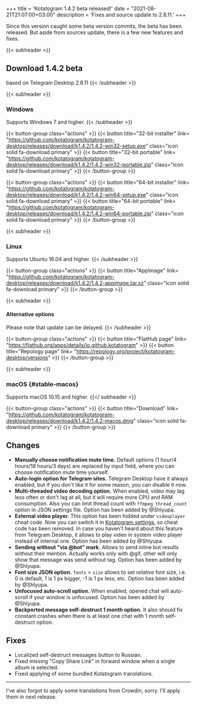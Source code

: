 +++
title = 'Kotatogram 1.4.2 beta released!'
date = "2021-08-21T21:07:00+03:00"
description = 'Fixes and source update to 2.8.11.'
+++

Since this version caught some beta version commits, the beta has been released. But aside from sources update, there is a few new features and fixes.

{{< subheader >}}
## Download 1.4.2 beta
based on Telegram Desktop 2.8.11
{{< /subheader >}}

{{< subheader >}}
### Windows
Supports Windows 7 and higher. 
{{< /subheader >}}

{{< button-group class="actions" >}}
    {{< button title="32-bit installer" link= "https://github.com/kotatogram/kotatogram-desktop/releases/download/k1.4.2/1.4.2-win32-setup.exe" class="icon solid fa-download primary" >}}
    {{< button title="32-bit portable" link= "https://github.com/kotatogram/kotatogram-desktop/releases/download/k1.4.2/1.4.2-win32-portable.zip" class="icon solid fa-download primary" >}}
{{< /button-group >}}

{{< button-group class="actions" >}}
    {{< button title="64-bit installer" link= "https://github.com/kotatogram/kotatogram-desktop/releases/download/k1.4.2/1.4.2-win64-setup.exe" class="icon solid fa-download primary" >}}
    {{< button title="64-bit portable" link= "https://github.com/kotatogram/kotatogram-desktop/releases/download/k1.4.2/1.4.2-win64-portable.zip" class="icon solid fa-download primary" >}}
{{< /button-group >}}

{{< subheader >}}
### Linux
Supports Ubuntu 16.04 and higher. 
{{< /subheader >}}

{{< button-group class="actions" >}}
    {{< button title="AppImage" link= "https://github.com/kotatogram/kotatogram-desktop/releases/download/k1.4.2/1.4.2-appimage.tar.xz" class="icon solid fa-download primary" >}}
{{< /button-group >}}

{{< subheader >}}
#### Alternative options
Please note that update can be delayed.
{{< /subheader >}}

{{< button-group class="actions" >}}
    {{< button title="FlatHub page" link= "https://flathub.org/apps/details/io.github.kotatogram" >}}
    {{< button title="Repology page" link= "https://repology.org/project/kotatogram-desktop/versions" >}}
{{< /button-group >}}

{{< subheader >}}
### macOS {#stable-macos}
Supports macOS 10.15 and higher. 
{{</ subheader >}}

{{< button-group class="actions" >}}
    {{< button title="Download" link= "https://github.com/kotatogram/kotatogram-desktop/releases/download/k1.4.2/1.4.2-macos.dmg" class="icon solid fa-download primary" >}}
{{< /button-group >}}

## Changes

* **Manually choose notification mute time.** Default options (1 hour/4 hours/18 hours/3 days) are replaced by input field, where you can choose notification mute time yourself.
* **Auto-login option for Telegram sites.** Telegram Desktop have it always enabled, but if you don't like it for some reason, you can disable it now.
* **Multi-threaded video decoding option.** When enabled, video may lag less often or don't lag at all, but it will require more CPU and RAM consumption. Also you can limit thread count with `ffmpeg_thread_count` option in JSON settings file. Option has been added by @Shlyupa.
* **External video player.** This option has been hidded under `videoplayer` cheat code. Now you can switch it in [Kotatogram settings](tg://settings/kotato), so cheat code has been removed. In case you haven't heard about this feature from Telegram Desktop, it allows to play video in system video player instead of internal one. Option has been added by @Shlyupa.
* **Sending without "via @bot" mark.** Allows to send inline bot results without their mention. Actually works only with @gif, other will only show that message was send without tag. Option has been added by @Shlyupa.
* **Font size JSON option.** `fonts` > `size` allows to set _relative_ font size, i.e. 0 is default, 1 is 1 px bigger, -1 is 1 px less, etc. Option has been added by @Shlyupa.
* **Unfocused auto-scroll option.** When enabled, opened chat will auto-scroll if your window is unfocused. Option has been added by @Shlyupa.
* **Backported message self-destruct 1 month option.** It also should fix constant crashes when there is at least one chat with 1 month self-destruct option.

## Fixes

* Localized self-destruct messages button to Russian.
* Fixed missing "Copy Share Link" in forward window when a single album is selected.
* Fixed applying of some bundled Kotatogram translations.

---

I've also forgot to apply some translations from Crowdin, sorry. I'll apply them in next release.
